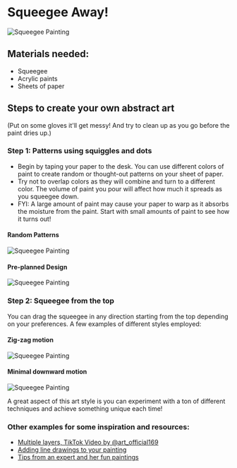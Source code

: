 # Squeegee Away!

![Squeegee Painting](images/main.png)

## Materials needed:
- Squeegee
- Acrylic paints
- Sheets of paper

## Steps to create your own abstract art

(Put on some gloves it'll get messy! And try to clean up as you go before the paint dries up.)

### Step 1: Patterns using squiggles and dots
- Begin by taping your paper to the desk. You can use different colors of paint to create random or thought-out patterns on your sheet of paper. 
- Try not to overlap colors as they will combine and turn to a different color. The volume of paint you pour will affect how much it spreads as you squeegee down. 
- FYI: A large amount of paint may cause your paper to warp as it absorbs the moisture from the paint. Start with small amounts of paint to see how it turns out!

#### Random Patterns
![Squeegee Painting](images/random_patterns.png)

#### Pre-planned Design
![Squeegee Painting](images/planned_patterns.png)

### Step 2: Squeegee from the top
You can drag the squeegee in any direction starting from the top depending on your preferences. A few examples of different styles employed:

#### Zig-zag motion
![Squeegee Painting](images/zigzag.png)

#### Minimal downward motion
![Squeegee Painting](images/minimal.png)

A great aspect of this art style is you can experiment with a ton of different techniques and achieve something unique each time!

### Other examples for some inspiration and resources:
- [Multiple layers, TikTok Video by @art_official169](https://www.tiktok.com/@art_official169/video/7213219183994178843)
- [Adding line drawings to your painting](https://www.hellowonderful.co/post/squeegee-paint-drawing/)
- [Tips from an expert and her fun paintings](https://www.businessinsider.com/artist-creates-colorful-paintings-using-a-squeegee-2022-8)
